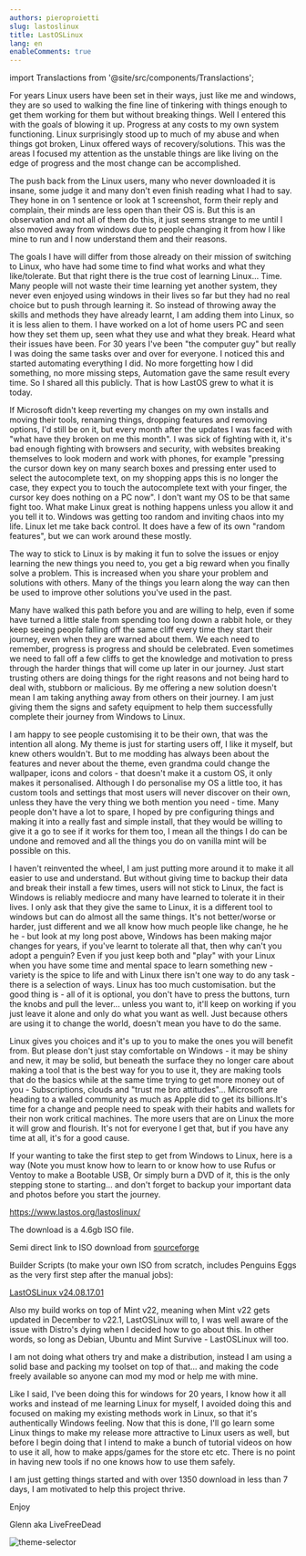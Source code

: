 ```yaml
---
authors: pieroproietti
slug: lastoslinux
title: LastOSLinux
lang: en
enableComments: true
---
```

import Translactions from '@site/src/components/Translactions';

<Translactions />

For years Linux users have been set in their ways, just like me and windows, they 
are so used to walking the fine line of tinkering with things enough to get them 
working for them but without breaking things. Well I entered this with the goals 
of blowing it up. Progress at any costs to my own system functioning. Linux 
surprisingly stood up to much of my abuse and when things got broken, Linux 
offered ways of recovery/solutions. This was the areas I focused my attention as 
the unstable things are like living on the edge of progress and the most change 
can be accomplished.

The push back from the Linux users, many who never downloaded it is insane, some 
judge it and many don't even finish reading what I had to say. They hone in on 1 
sentence or look at 1 screenshot, form their reply and complain, their minds are 
less open than their OS is. But this is an observation and not all of them do 
this, it just seems strange to me until I also moved away from windows due to 
people changing it from how I like mine to run and I now understand them and 
their reasons.

The goals I have will differ from those already on their mission of switching to 
Linux, who have had some time to find what works and what they like/tolerate. 
But that right there is the true cost of learning Linux... Time. Many people 
will not waste their time learning yet another system, they never even enjoyed 
using windows in their lives so far but they had no real choice but to push 
through learning it. So instead of throwing away the skills and methods they 
have already learnt, I am adding them into Linux, so it is less alien to them. I 
have worked on a lot of home users PC and seen how they set them up, seen what 
they use and what they break. Heard what their issues have been. For 30 years 
I've been "the computer guy" but really I was doing the same tasks over and over 
for everyone. I noticed this and started automating everything I did. No more 
forgetting how I did something, no more missing steps, Automation gave the same 
result every time. So I shared all this publicly. That is how LastOS grew to 
what it is today.

If Microsoft didn't keep reverting my changes on my own installs and moving 
their tools, renaming things, dropping features and removing options, I'd still 
be on it, but every month after the updates I was faced with "what have they 
broken on me this month". I was sick of fighting with it, it's bad enough 
fighting with browsers and security, with websites breaking themselves to look 
modern and work with phones, for example "pressing the cursor down key on many 
search boxes and pressing enter used to select the autocomplete text, on my 
shopping apps this is no longer the case, they expect you to touch the 
autocomplete text with your finger, the cursor key does nothing on a PC now". I 
don't want my OS to be that same fight too. What make Linux great is nothing 
happens unless you allow it and you tell it to. Windows was getting too random 
and inviting chaos into my life. Linux let me take back control. It does have a 
few of its own "random features", but we can work around these mostly.

The way to stick to Linux is by making it fun to solve the issues or enjoy 
learning the new things you need to, you get a big reward when you finally solve 
a problem. This is increased when you share your problem and solutions with 
others. Many of the things you learn along the way can then be used to improve 
other solutions you've used in the past.

Many have walked this path before you and are willing to help, even if some have 
turned a little stale from spending too long down a rabbit hole, or they keep 
seeing people falling off the same cliff every time they start their journey, 
even when they are warned about them. We each need to remember, progress is 
progress and should be celebrated. Even sometimes we need to fall off a few 
cliffs to get the knowledge and motivation to press through the harder things 
that will come up later in our journey. Just start trusting others are doing 
things for the right reasons and not being hard to deal with, stubborn or 
malicious. By me offering a new solution doesn't mean I am taking anything away 
from others on their journey. I am just giving them the signs and safety 
equipment to help them successfully complete their journey from Windows to 
Linux.

I am happy to see people customising it to be their own, that was the intention 
all along. My theme is just for starting users off, I like it myself, but knew 
others wouldn't. But to me modding has always been about the features and never 
about the theme, even grandma could change the wallpaper, icons and colors - 
that doesn't make it a custom OS, it only makes it personalised. Although I do 
personalise my OS a little too, it has custom tools and settings that most users 
will never discover on their own, unless they have the very thing we both 
mention you need - time. Many people don't have a lot to spare, I hoped by pre 
configuring things and making it into a really fast and simple install, that 
they would be willing to give it a go to see if it works for them too, I mean 
all the things I do can be undone and removed and all the things you do on 
vanilla mint will be possible on this.

I haven't reinvented the wheel, I am just putting more around it to make it all 
easier to use and understand. But without giving time to backup their data and 
break their install a few times, users will not stick to Linux, the fact is 
Windows is reliably mediocre and many have learned to tolerate it in their 
lives. I only ask that they give the same to Linux, it is a different tool to 
windows but can do almost all the same things. It's not better/worse or harder, 
just different and we all know how much people like change, he he he - but look 
at my long post above, Windows has been making major changes for years, if 
you've learnt to tolerate all that, then why can't you adopt a penguin? Even if 
you just keep both and "play" with your Linux when you have some time and mental 
space to learn something new - variety is the spice to life and with Linux there 
isn't one way to do any task - there is a selection of ways. Linux has too much 
customisation. but the good thing is - all of it is optional, you don't have to 
press the buttons, turn the knobs and pull the lever... unless you want to, 
it'll keep on working if you just leave it alone and only do what you want as 
well. Just because others are using it to change the world, doesn't mean you 
have to do the same.

Linux gives you choices and it's up to you to make the ones you will benefit 
from. But please don't just stay comfortable on Windows - it may be shiny and 
new, it may be solid, but beneath the surface they no longer care about making a 
tool that is the best way for you to use it, they are making tools that do the 
basics while at the same time trying to get more money out of you - 
Subscriptions, clouds and "trust me bro attitudes"... Microsoft are heading to a 
walled community as much as Apple did to get its billions.It's time for a change 
and people need to speak with their habits and wallets for their non work 
critical machines. The more users that are on Linux the more it will grow and 
flourish. It's not for everyone I get that, but if you have any time at all, 
it's for a good cause.

If your wanting to take the first step to get from Windows to Linux, here is a 
way (Note you must know how to learn to or know how to use Rufus or Ventoy to 
make a Bootable USB, Or simply burn a DVD of it, this is the only stepping stone 
to starting... and don't forget to backup your important data and photos before 
you start the journey.

https://www.lastos.org/lastoslinux/

The download is a 4.6gb ISO file.

Semi direct link to ISO download from [sourceforge](https://sourceforge.net/projects/lastoslinux/files/ISOs/)

Builder Scripts (to make your own ISO from scratch, includes Penguins Eggs as 
the very first step after the manual jobs):

[LastOSLinux v24.08.17.01](https://github.com/LiveFreeDead/LastOSLinux/releases/tag/Release)

Also my build works on top of Mint v22, meaning when Mint v22 gets updated in 
December to v22.1, LastOSLinux will to, I was well aware of the issue with 
Distro's dying when I decided how to go about this. In other words, so long as 
Debian, Ubuntu and Mint Survive - LastOSLinux will too.

I am not doing what others try and make a distribution, instead I am using a 
solid base and packing my toolset on top of that... and making the code freely 
available so anyone can mod my mod or help me with mine.

Like I said, I've been doing this for windows for 20 years, I know how it all 
works and instead of me learning Linux for myself, I avoided doing this and 
focused on making my existing methods work in Linux, so that it's authentically 
Windows feeling. Now that this is done, I'll go learn some Linux things to make 
my release more attractive to Linux users as well, but before I begin doing that 
I intend to make a bunch of tutorial videos on how to use it all, how to make 
apps/games for the store etc etc. There is no point in having new tools if no 
one knows how to use them safely.

I am just getting things started and with over 1350 download in less than 7 
days, I am motivated to help this project thrive.

Enjoy

Glenn aka LiveFreeDead

![theme-selector](https://www.lastos.org/lastoslinux/assets/images/Desktop-ThemeSelector.jpg)
